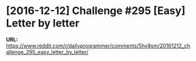 # [2016-12-12] Challenge #295 [Easy] Letter by letter

**URL:** https://www.reddit.com/r/dailyprogrammer/comments/5hy8sm/20161212_challenge_295_easy_letter_by_letter/
